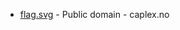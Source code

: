 * [flag.svg](https://commons.wikimedia.org/wiki/File:Kvinesdal_komm.svg) - Public domain - caplex.no
